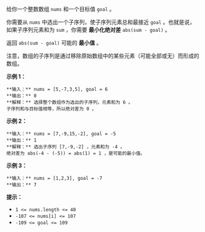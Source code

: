 给你一个整数数组 `nums` 和一个目标值 `goal` 。

你需要从 `nums` 中选出一个子序列，使子序列元素总和最接近 `goal` 。也就是说，如果子序列元素和为 `sum` ，你需要 **最小化绝对差**
`abs(sum - goal)` 。

返回 `abs(sum - goal)` 可能的 **最小值** 。

注意，数组的子序列是通过移除原始数组中的某些元素（可能全部或无）而形成的数组。

**示例 1：**

    
    
    **输入：** nums = [5,-7,3,5], goal = 6
    **输出：** 0
    **解释：** 选择整个数组作为选出的子序列，元素和为 6 。
    子序列和与目标值相等，所以绝对差为 0 。
    

**示例 2：**

    
    
    **输入：** nums = [7,-9,15,-2], goal = -5
    **输出：** 1
    **解释：** 选出子序列 [7,-9,-2] ，元素和为 -4 。
    绝对差为 abs(-4 - (-5)) = abs(1) = 1 ，是可能的最小值。
    

**示例 3：**

    
    
    **输入：** nums = [1,2,3], goal = -7
    **输出：** 7
    

**提示：**

  * `1 <= nums.length <= 40`
  * `-107 <= nums[i] <= 107`
  * `-109 <= goal <= 109`


